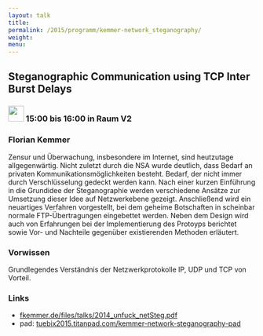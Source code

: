 ```yaml
---
layout: talk
title:
permalink: /2015/programm/kemmer-network_steganography/
weight: 
menu:
---
```

## Steganographic&nbsp;Communication&nbsp;using&nbsp;TCP&nbsp;Inter&nbsp;Burst&nbsp;Delays

### <img height = "32" src="../../images/talk.svg"> 15:00 bis 16:00 in Raum V2

### Florian&nbsp;Kemmer

Zensur und Überwachung, insbesondere im Internet, sind heutzutage allgegenwärtig. Nicht zuletzt durch die NSA wurde deutlich, dass Bedarf an privaten Kommunikationsmöglichkeiten besteht. Bedarf, der nicht immer durch Verschlüsselung gedeckt werden kann.
Nach einer kurzen Einführung in die Grundidee der Steganographie werden verschiedene Ansätze zur Umsetzung dieser Idee auf Netzwerkebene gezeigt. Anschließend wird ein neuartiges Verfahren vorgestellt, bei dem geheime Botschaften in scheinbar normale FTP-Übertragungen eingebettet werden. Neben dem Design wird auch von Erfahrungen bei der Implementierung des Protoyps berichtet sowie Vor- und Nachteile gegenüber existierenden Methoden erläutert.

### Vorwissen

Grundlegendes Verständnis der Netzwerkprotokolle IP, UDP und TCP von Vorteil.

### Links

- <a href="http://fkemmer.de/files/talks/2014_unfuck_netSteg.pdf" target="_blank">fkemmer.de/files/talks/2014_unfuck_netSteg.pdf</a>
- pad: <a href="https://tuebix2015.titanpad.com/kemmer-network-steganography-pad" target="_blank">tuebix2015.titanpad.com/kemmer-network-steganography-pad</a>
